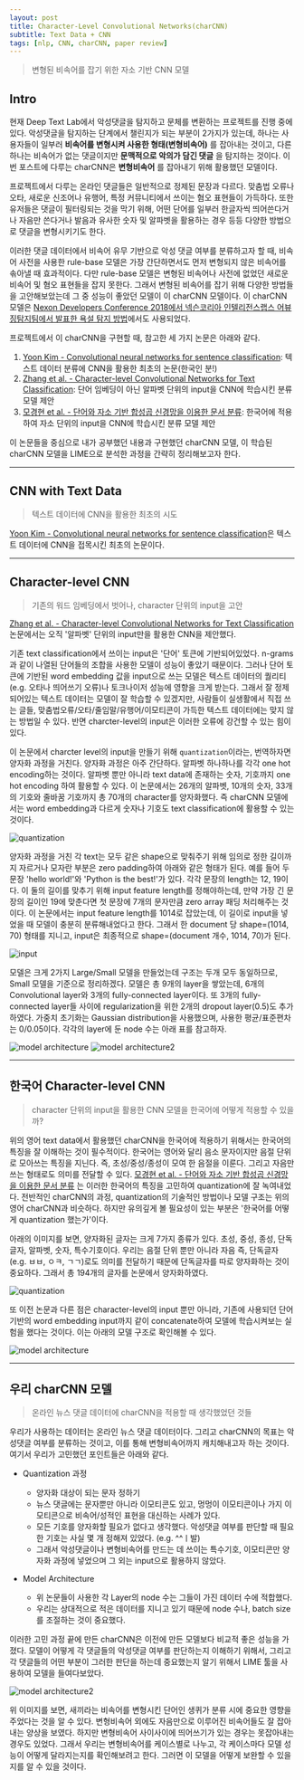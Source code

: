 ```yaml
---
layout: post
title: Character-Level Convolutional Networks(charCNN)
subtitle: Text Data + CNN
tags: [nlp, CNN, charCNN, paper review]
---
```

> 변형된 비속어를 잡기 위한 자소 기반 CNN 모델

## Intro
현재 Deep Text Lab에서 악성댓글을 탐지하고 문체를 변환하는 프로젝트를 진행 중에 있다. 악성댓글을 탐지하는 단계에서 챌린지가 되는 부분이 2가지가 있는데, 하나는 사용자들이 일부러 **비속어를 변형시켜 사용한 형태(변형비속어)** 를 잡아내는 것이고, 다른 하나는 비속어가 없는 댓글이지만 **문맥적으로 악의가 담긴 댓글** 을 탐지하는 것이다. 이번 포스트에 다루는 charCNN은 **변형비속어** 를 잡아내기 위해 활용했던 모델이다.

프로젝트에서 다루는 온라인 댓글들은 일반적으로 정제된 문장과 다르다. 맞춤법 오류나 오타, 새로운 신조어나 유행어, 특정 커뮤니티에서 쓰이는 혐오 표현들이 가득하다. 또한 유저들은 댓글이 필터링되는 것을 막기 위해, 어떤 단어를 일부러 한글자씩 띄어쓴다거나 자음만 쓴다거나 발음과 유사한 숫자 및 알파벳을 활용하는 경우 등등 다양한 방법으로 댓글을 변형시키기도 한다.

이러한 댓글 데이터에서 비속어 유무 기반으로 악성 댓글 여부를 분류하고자 할 때, 비속어 사전을 사용한 rule-base 모델은 가장 간단하면서도 먼저 변형되지 않은 비속어를 솎아낼 때 효과적이다. 다만 rule-base 모델은 변형된 비속어나 사전에 없었던 새로운 비속어 및 혐오 표현들을 잡지 못한다. 그래서 변형된 비속어를 잡기 위해 다양한 방법들을 고안해보았는데 그 중 성능이 좋았던 모델이 이 charCNN 모델이다. 이 charCNN 모델은 [Nexon Developers Conference 2018에서 넥슨코리아 인텔리전스랩스 어뷰징탐지팀에서 발표한 욕설 탐지 방법](http://ndc.vod.nexoncdn.co.kr/NDC2018/slides/NDC2018_0033/index.html)에서도 사용되었다.

프로젝트에서 이 charCNN을 구현할 때, 참고한 세 가지 논문은 아래와 같다.
1. [Yoon Kim - Convolutional neural networks for sentence classification](https://www.aclweb.org/anthology/D14-1181/): 텍스트 데이터 분류에 CNN을 활용한 최초의 논문(한국인 분!)
2. [Zhang et al. - Character-level Convolutional Networks for Text Classification](https://arxiv.org/pdf/1509.01626.pdf): 단어 임베딩이 아닌 알파벳 단위의 input을 CNN에 학습시킨 분류 모델 제안
3. [모경현 et al. - 단어와 자소 기반 합성곱 신경망을 이용한 문서 분류](http://www.dbpia.co.kr/pdf/pdfView.do?nodeId=NODE07456973&mark=0&bookmarkCnt=0&ipRange=N&language=ko_KR): 한국어에 적용하여 자소 단위의 input을 CNN에 학습시킨 분류 모델 제안

이 논문들을 중심으로 내가 공부했던 내용과 구현했던 charCNN 모델, 이 학습된 charCNN 모델을 LIME으로 분석한 과정을 간략히 정리해보고자 한다.

---

## CNN with Text Data
> 텍스트 데이터에 CNN을 활용한 최초의 시도   

[Yoon Kim - Convolutional neural networks for sentence classification](https://www.aclweb.org/anthology/D14-1181/)은 텍스트 데이터에 CNN을 접목시킨 최초의 논문이다.

---

## Character-level CNN
> 기존의 워드 임베딩에서 벗어나, character 단위의 input을 고안

[Zhang et al. - Character-level Convolutional Networks for Text Classification](https://arxiv.org/pdf/1509.01626.pdf) 논문에서는 오직 '알파벳' 단위의 input만을 활용한 CNN을 제안했다.

기존 text classification에서 쓰이는 input은 '단어' 토큰에 기반되어있었다. n-grams과 같이 나열된 단어들의 조합을 사용한 모델이 성능이 좋았기 때문이다. 그러나 단어 토큰에 기반된 word embedding 값을 input으로 쓰는 모델은 텍스트 데이터의 퀄리티(e.g. 오타나 띄어쓰기 오류)나 토크나이저 성능에 영향을 크게 받는다. 그래서 잘 정제되어있는 텍스트 데이터는 모델이 잘 학습할 수 있겠지만, 사람들이 실생활에서 직접 쓰는 글들, 맞춤법오류/오타/줄임말/유행어/이모티콘이 가득한 텍스트 데이터에는 맞지 않는 방법일 수 있다. 반면 charcter-level의 input은 이러한 오류에 강건할 수 있는 힘이 있다.

이 논문에서 charcter level의 input을 만들기 위해 `quantization`이라는, 번역하자면 양자화 과정을 거친다. 양자화 과정은 아주 간단하다. 알파벳 하나하나를 각각 one hot encoding하는 것이다. 알파벳 뿐만 아니라 text data에 존재하는 숫자, 기호까지 one hot encoding 하여 활용할 수 있다. 이 논문에서는 26개의 알파벳, 10개의 숫자, 33개의 기호와 줄바꿈 기호까지 총 70개의 character를 양자화했다. 즉 charCNN 모델에서는 word embedding과 다르게 숫자나 기호도 text classification에 활용할 수 있는 것이다.

![quantization](https://joyae.github.io/img/charCNN/1.png)

양자화 과정을 거친 각 text는 모두 같은 shape으로 맞춰주기 위해 임의로 정한 길이까지 자르거나 모자란 부분은 zero padding하여 아래와 같은 형태가 된다. 예를 들어 두 문장 'hello world!'와 'Python is the best!'가 있다. 각각 문장의 length는 12, 19이다. 이 둘의 길이를 맞추기 위해 input feature length를 정해야하는데, 만약 가장 긴 문장의 길이인 19에 맞춘다면 첫 문장에 7개의 문자만큼 zero array 패딩 처리해주는 것이다. 이 논문에서는 input feature length를 1014로 잡았는데, 이 길이로 input을 넣었을 때 모델이 충분히 분류해내었다고 한다. 그래서 한 document 당 shape=(1014, 70) 형태를 지니고, input은 최종적으로 shape=(document 개수, 1014, 70)가 된다.

![input](https://joyae.github.io/img/charCNN/4.jpeg)

모델은 크게 2가지 Large/Small 모델을 만들었는데 구조는 두개 모두 동일하므로, Small 모델을 기준으로 정리하겠다. 모델은 총 9개의 layer을 쌓았는데, 6개의 Convolutional layer와 3개의 fully-connected layer이다. 또 3개의 fully-connected layer들 사이에 regularization을 위한 2개의 dropout layer(0.5)도 추가하였다. 가중치 초기화는 Gaussian distribution을 사용했으며, 사용한 평균/표준편차는 0/0.05이다. 각각의 layer에 둔 node 수는 아래 표를 참고하자.

![model architecture](https://joyae.github.io/img/charCNN/2.png)
![model architecture2](https://joyae.github.io/img/charCNN/3.png)

---

## 한국어 Character-level CNN
> character 단위의 input을 활용한 CNN 모델을 한국어에 어떻게 적용할 수 있을까?

위의 영어 text data에서 활용했던 charCNN을 한국어에 적용하기 위해서는 한국어의 특징을 잘 이해하는 것이 필수적이다. 한국어는 영어와 달리 음소 문자이지만 음절 단위로 모아쓰는 특징을 지닌다. 즉, 초성/중성/종성이 모여 한 음절을 이룬다. 그리고 자음만 쓰는 형태로도 의미를 전달할 수 있다. [모경현 et al. - 단어와 자소 기반 합성곱 신경망을 이용한 문서 분류](http://www.dbpia.co.kr/pdf/pdfView.do?nodeId=NODE07456973&mark=0&bookmarkCnt=0&ipRange=N&language=ko_KR) 는 이러한 한국어의 특징을 고민하여 quantization에 잘 녹여내었다. 전반적인 charCNN의 과정, quantization의 기술적인 방법이나 모델 구조는 위의 영어 charCNN과 비슷하다. 하지만 유의깊게 볼 필요성이 있는 부분은 '한국어를 어떻게 quantization 했는가'이다.

아래의 이미지를 보면, 양자화된 글자는 크게 7가지 종류가 있다. 초성, 중성, 종성, 단독글자, 알파벳, 숫자, 특수기호이다. 우리는 음절 단위 뿐만 아니라 자음 즉, 단독글자(e.g. ㅂㅂ, ㅇㅋ, ㄱㄱ)로도 의미를 전달하기 때문에 단독글자를 따로 양자화하는 것이 중요하다. 그래서 총 194개의 글자를 논문에서 양자화하였다.

![quantization](https://joyae.github.io/img/charCNN/5.png)

또 이전 논문과 다른 점은 character-level의 input 뿐만 아니라, 기존에 사용되던 단어 기반의 word embedding input까지 같이 concatenate하여 모델에 학습시켜보는 실험을 했다는 것이다. 이는 아래의 모델 구조로 확인해볼 수 있다.

![model architecture](https://joyae.github.io/img/charCNN/6.png)

---

## 우리 charCNN 모델
> 온라인 뉴스 댓글 데이터에 charCNN을 적용할 때 생각했었던 것들

우리가 사용하는 데이터는 온라인 뉴스 댓글 데이터이다. 그리고 charCNN의 목표는 악성댓글 여부를 분류하는 것이고, 이를 통해 변형비속어까지 캐치해내고자 하는 것이다. 여기서 우리가 고민했던 포인트들은 아래와 같다.

- Quantization 과정
  - 양자화 대상이 되는 문자 정하기
  - 뉴스 댓글에는 문자뿐만 아니라 이모티콘도 있고, 멍멍이 이모티콘이나 가지 이모티콘으로 비속어/성적인 표현을 대신하는 사례가 있다.
  - 모든 기호를 양자화할 필요가 없다고 생각했다. 악성댓글 여부를 판단할 때 필요한 기호는 사실 몇 개 정해져 있었다. (e.g. ^^ㅣ발)
  - 그래서 악성댓글이나 변형비속어를 만드는 데 쓰이는 특수기호, 이모티콘만 양자화 과정에 넣었으며 그 외는 input으로 활용하지 않았다.

- Model Architecture
  - 위 논문들이 사용한 각 Layer의 node 수는 그들이 가진 데이터 수에 적합했다.
  - 우리는 상대적으로 적은 데이터를 지니고 있기 때문에 node 수나, batch size 를 조절하는 것이 중요했다.

이러한 고민 과정 끝에 만든 charCNN은 이전에 만든 모델보다 비교적 좋은 성능을 가졌다. 모델이 어떻게 각 댓글들의 악성댓글 여부를 판단하는지 이해하기 위해서, 그리고 각 댓글들의 어떤 부분이 그러한 판단을 하는데 중요했는지 알기 위해서 LIME 툴을 사용하여 모델을 들여다보았다.

![model architecture2](https://joyae.github.io/img/charCNN/7.png)

위 이미지를 보면, 새끼라는 비속어를 변형시킨 단어인 생퀴가 분류 시에 중요한 영향을 주었다는 것을 알 수 있다. 변형비속어 외에도 자음만으로 이루어진 비속어들도 잘 잡아내는 양상을 보였다. 하지만 변형비속어 사이사이에 띄어쓰기가 있는 경우는 못잡아내는 경우도 있었다. 그래서 우리는 변형비속어를 케이스별로 나누고, 각 케이스마다 모델 성능이 어떻게 달라지는지를 확인해보려고 한다. 그러면 이 모델을 어떻게 보완할 수 있을지를 알 수 있을 것이다.
